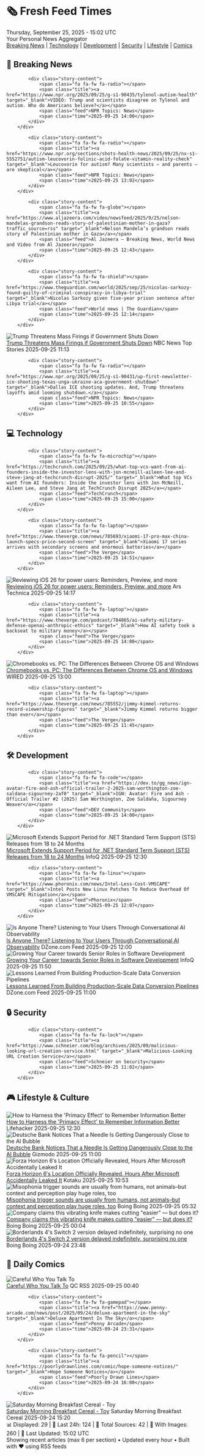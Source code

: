 <!-- Processing 54 RSS feeds at 2025-09-25 15:01:58 UTC -->
<!-- Processing: XKCD -->
<!-- Processing: Penny Arcade -->
<!-- Processing: Garfield -->
<!-- Processing: Questionable Content -->
<!-- Processing: Girl Genius -->
<!-- Processing: Dinosaur Comics -->
<!-- Processing: CNN Top Stories -->
<!-- Processing: NPR News -->
<!-- Processing: NBC News Breaking -->
<!-- Processing: Guardian World News -->
<!-- Processing: Sky News World -->
<!-- Processing: TechCrunch -->
<!-- Processing: The Verge -->
<!-- Processing: Ars Technica -->
<!-- Processing: O'Reilly Radar -->
<!-- Processing: Lobsters Python -->
<!-- Processing: StackOverflow Blog -->
<!-- Processing: It's FOSS -->
<!-- Error processing https://itsfoss.com/rss/: The read operation timed out -->
<!-- Processing: DistroWatch -->
<!-- Processing: Linux.com -->
<!-- Processing: Ubuntu Blog -->
<!-- Processing: GitHub Blog -->
<!-- Processing: Martin Fowler -->
<!-- Processing: Coding Horror -->
<!-- Processing: Krebs on Security -->
<!-- Generated 5 new posts out of 25 feeds processed -->
<div class="newspaper-header">
    <h1 class="newspaper-title">🗞️ Fresh Feed Times</h1>
    <div class="newspaper-date">Thursday, September 25, 2025 - 15:02 UTC</div>
    <div class="newspaper-subtitle">Your Personal News Aggregator</div>
</div>

<div class="newspaper-nav">
    <a href="#breaking">Breaking News</a> |
    <a href="#tech">Technology</a> |
    <a href="#dev">Development</a> |
    <a href="#security">Security</a> |
    <a href="#lifestyle">Lifestyle</a> |
    <a href="#webcomics">Comics</a>
</div>

<div class="news-section breaking-news" id="breaking">
<h2 class="section-header">🚨 Breaking News</h2>
<div class="stories-container">
<div class="story">
            
            <div class="story-content">
                <span class="fa fa-fw fa-radio"></span>
                <span class="title"><a href="https://www.npr.org/2025/09/25/g-s1-90435/tylenol-autism-health" target="_blank">VIDEO: Trump and scientists disagree on Tylenol and autism. Who do Americans believe?</a></span>
                <span class="feed">NPR Topics: News</span>
                <span class="time">2025-09-25 14:00</span>
            </div>
        </div>
<div class="story">
            
            <div class="story-content">
                <span class="fa fa-fw fa-radio"></span>
                <span class="title"><a href="https://www.npr.org/sections/shots-health-news/2025/09/25/nx-s1-5552751/autism-leucovorin-folinic-acid-folate-vitamin-reality-check" target="_blank">Leucovorin for autism? Many scientists — and parents — are skeptical</a></span>
                <span class="feed">NPR Topics: News</span>
                <span class="time">2025-09-25 13:02</span>
            </div>
        </div>
<div class="story">
            
            <div class="story-content">
                <span class="fa fa-fw fa-globe"></span>
                <span class="title"><a href="https://www.aljazeera.com/video/newsfeed/2025/9/25/nelson-mandelas-grandson-reads-story-of-palestinian-mother-in-gaza?traffic_source=rss" target="_blank">Nelson Mandela’s grandson reads story of Palestinian mother in Gaza</a></span>
                <span class="feed">Al Jazeera – Breaking News, World News and Video from Al Jazeera</span>
                <span class="time">2025-09-25 12:43</span>
            </div>
        </div>
<div class="story">
            
            <div class="story-content">
                <span class="fa fa-fw fa-shield"></span>
                <span class="title"><a href="https://www.theguardian.com/world/2025/sep/25/nicolas-sarkozy-found-guilty-of-criminal-conspiracy-in-libya-trial" target="_blank">Nicolas Sarkozy given five-year prison sentence after Libya trial</a></span>
                <span class="feed">World news | The Guardian</span>
                <span class="time">2025-09-25 12:14</span>
            </div>
        </div>
<div class="story">
            <img src="https://media-cldnry.s-nbcnews.com/image/upload/t_fit_1500w/mpx/2704722219/2025_09/1758798795589_tdy_news_7a_nobles_gov_shutdown_250925_1920x1080-spzpn0.jpg" alt="Trump Threatens Mass Firings if Government Shuts Down" class="story-image" loading="lazy" onerror="this.style.display='none'">
            <div class="story-content">
                <span class="fa fa-fw fa-broadcast-tower"></span>
                <span class="title"><a href="https://www.today.com/video/trump-threatens-mass-firings-if-government-shuts-down-248313413711" target="_blank">Trump Threatens Mass Firings if Government Shuts Down</a></span>
                <span class="feed">NBC News Top Stories</span>
                <span class="time">2025-09-25 11:13</span>
            </div>
        </div>
<div class="story">
            
            <div class="story-content">
                <span class="fa fa-fw fa-radio"></span>
                <span class="title"><a href="https://www.npr.org/2025/09/25/g-s1-90431/up-first-newsletter-ice-shooting-texas-unga-ukraine-aca-government-shutdown" target="_blank">Dallas ICE shooting updates. And, Trump threatens layoffs amid looming shutdown.</a></span>
                <span class="feed">NPR Topics: News</span>
                <span class="time">2025-09-25 10:55</span>
            </div>
        </div>
</div>
</div>
<div class="news-section tech-news" id="tech">
<h2 class="section-header">💻 Technology</h2>
<div class="stories-container">
<div class="story">
            
            <div class="story-content">
                <span class="fa fa-fw fa-microchip"></span>
                <span class="title"><a href="https://techcrunch.com/2025/09/25/what-top-vcs-want-from-ai-founders-inside-the-investor-lens-with-jon-mcneill-aileen-lee-and-steve-jang-at-techcrunch-disrupt-2025/" target="_blank">What top VCs want from AI founders: Inside the investor lens with Jon McNeill, Aileen Lee, and Steve Jang at TechCrunch Disrupt 2025</a></span>
                <span class="feed">TechCrunch</span>
                <span class="time">2025-09-25 15:00</span>
            </div>
        </div>
<div class="story">
            
            <div class="story-content">
                <span class="fa fa-fw fa-laptop"></span>
                <span class="title"><a href="https://www.theverge.com/news/785693/xiaomi-17-pro-max-china-launch-specs-price-second-screen" target="_blank">Xiaomi 17 series arrives with secondary screens and enormous batteries</a></span>
                <span class="feed">The Verge</span>
                <span class="time">2025-09-25 14:51</span>
            </div>
        </div>
<div class="story">
            <img src="https://cdn.arstechnica.net/wp-content/uploads/2025/09/GettyImages-2219431127-500x500.jpg" alt="Reviewing iOS 26 for power users: Reminders, Preview, and more" class="story-image" loading="lazy" onerror="this.style.display='none'">
            <div class="story-content">
                <span class="fa fa-fw fa-cog"></span>
                <span class="title"><a href="https://arstechnica.com/gadgets/2025/09/reviewing-ios-26-for-power-users-reminders-preview-and-more/" target="_blank">Reviewing iOS 26 for power users: Reminders, Preview, and more</a></span>
                <span class="feed">Ars Technica</span>
                <span class="time">2025-09-25 14:17</span>
            </div>
        </div>
<div class="story">
            
            <div class="story-content">
                <span class="fa fa-fw fa-laptop"></span>
                <span class="title"><a href="https://www.theverge.com/podcast/784865/ai-safety-military-defense-openai-anthropic-ethics" target="_blank">How AI safety took a backseat to military money</a></span>
                <span class="feed">The Verge</span>
                <span class="time">2025-09-25 14:00</span>
            </div>
        </div>
<div class="story">
            <img src="https://media.wired.com/photos/68d4d39bf831ba27b0048ddd/master/pass/Should%20You%20Buy%20a%20Chromebook%20or%20a%20Windows%20Laptop_.png" alt="Chromebooks vs. PC: The Differences Between Chrome OS and Windows" class="story-image" loading="lazy" onerror="this.style.display='none'">
            <div class="story-content">
                <span class="fa fa-fw fa-bolt"></span>
                <span class="title"><a href="https://www.wired.com/story/chromebooks-vs-windows-laptops/" target="_blank">Chromebooks vs. PC: The Differences Between Chrome OS and Windows</a></span>
                <span class="feed">WIRED</span>
                <span class="time">2025-09-25 13:00</span>
            </div>
        </div>
<div class="story">
            
            <div class="story-content">
                <span class="fa fa-fw fa-laptop"></span>
                <span class="title"><a href="https://www.theverge.com/news/785552/jimmy-kimmel-returns-record-viewership-figures" target="_blank">Jimmy Kimmel returns bigger than ever</a></span>
                <span class="feed">The Verge</span>
                <span class="time">2025-09-25 11:45</span>
            </div>
        </div>
</div>
</div>
<div class="news-section dev-news" id="dev">
<h2 class="section-header">🛠️ Development</h2>
<div class="stories-container">
<div class="story">
            
            <div class="story-content">
                <span class="fa fa-fw fa-code"></span>
                <span class="title"><a href="https://dev.to/gg_news/ign-avatar-fire-and-ash-official-trailer-2-2025-sam-worthington-zoe-saldana-sigourney-2af0" target="_blank">IGN: Avatar: Fire and Ash - Official Trailer #2 (2025) Sam Worthington, Zoe Saldaña, Sigourney Weaver</a></span>
                <span class="feed">DEV Community</span>
                <span class="time">2025-09-25 14:00</span>
            </div>
        </div>
<div class="story">
            <img src="https://res.infoq.com/news/2025/09/microsoft-extends-dotnet-sts/en/headerimage/twitter_card+%281%29-1758799890622.jpg" alt="Microsoft Extends Support Period for .NET Standard Term Support (STS)  Releases from 18 to 24 Months" class="story-image" loading="lazy" onerror="this.style.display='none'">
            <div class="story-content">
                <span class="fa fa-fw fa-info-circle"></span>
                <span class="title"><a href="https://www.infoq.com/news/2025/09/microsoft-extends-dotnet-sts/?utm_campaign=infoq_content&utm_source=infoq&utm_medium=feed&utm_term=global" target="_blank">Microsoft Extends Support Period for .NET Standard Term Support (STS)  Releases from 18 to 24 Months</a></span>
                <span class="feed">InfoQ</span>
                <span class="time">2025-09-25 12:30</span>
            </div>
        </div>
<div class="story">
            
            <div class="story-content">
                <span class="fa fa-fw fa-linux"></span>
                <span class="title"><a href="https://www.phoronix.com/news/Intel-Less-Cost-VMSCAPE" target="_blank">Intel Posts New Linux Patches To Reduce Overhead Of VMSCAPE Mitigation</a></span>
                <span class="feed">Phoronix</span>
                <span class="time">2025-09-25 12:07</span>
            </div>
        </div>
<div class="story">
            <img src="https://dz2cdn1.dzone.com/thumbnail?fid=18642789&w=600" alt="Is Anyone There? Listening to Your Users Through Conversational AI Observability" class="story-image" loading="lazy" onerror="this.style.display='none'">
            <div class="story-content">
                <span class="fa fa-fw fa-newspaper"></span>
                <span class="title"><a href="https://dzone.com/articles/conversational-ai-observability-user-feedback" target="_blank">Is Anyone There? Listening to Your Users Through Conversational AI Observability</a></span>
                <span class="feed">DZone.com Feed</span>
                <span class="time">2025-09-25 12:00</span>
            </div>
        </div>
<div class="story">
            <img src="https://res.infoq.com/news/2025/09/senior-role-software-development/en/headerimage/generatedHeaderImage-1758539599017.jpg" alt="Growing Your Career towards Senior Roles in Software Development" class="story-image" loading="lazy" onerror="this.style.display='none'">
            <div class="story-content">
                <span class="fa fa-fw fa-info-circle"></span>
                <span class="title"><a href="https://www.infoq.com/news/2025/09/senior-role-software-development/?utm_campaign=infoq_content&utm_source=infoq&utm_medium=feed&utm_term=global" target="_blank">Growing Your Career towards Senior Roles in Software Development</a></span>
                <span class="feed">InfoQ</span>
                <span class="time">2025-09-25 11:50</span>
            </div>
        </div>
<div class="story">
            <img src="https://dz2cdn1.dzone.com/thumbnail?fid=18642765&w=600" alt="Lessons Learned From Building Production-Scale Data Conversion Pipelines" class="story-image" loading="lazy" onerror="this.style.display='none'">
            <div class="story-content">
                <span class="fa fa-fw fa-newspaper"></span>
                <span class="title"><a href="https://dzone.com/articles/production-scale-data-conversion-pipelines" target="_blank">Lessons Learned From Building Production-Scale Data Conversion Pipelines</a></span>
                <span class="feed">DZone.com Feed</span>
                <span class="time">2025-09-25 11:00</span>
            </div>
        </div>
</div>
</div>
<div class="news-section security-news" id="security">
<h2 class="section-header">🔒 Security</h2>
<div class="stories-container">
<div class="story">
            
            <div class="story-content">
                <span class="fa fa-fw fa-lock"></span>
                <span class="title"><a href="https://www.schneier.com/blog/archives/2025/09/malicious-looking-url-creation-service.html" target="_blank">Malicious-Looking URL Creation Service</a></span>
                <span class="feed">Schneier on Security</span>
                <span class="time">2025-09-25 11:02</span>
            </div>
        </div>
</div>
</div>
<div class="news-section lifestyle-news" id="lifestyle">
<h2 class="section-header">🎮 Lifestyle & Culture</h2>
<div class="stories-container">
<div class="story">
            <img src="https://lifehacker.com/imagery/articles/01HF2GFGFAR94B5GZJ005YP57Z/hero-image.jpg" alt="How to Harness the &#x27;Primacy Effect&#x27; to Remember Information Better" class="story-image" loading="lazy" onerror="this.style.display='none'">
            <div class="story-content">
                <span class="fa fa-fw fa-life-ring"></span>
                <span class="title"><a href="https://lifehacker.com/how-the-primacy-effect-can-help-you-remember-informat-1850432109?utm_medium=RSS" target="_blank">How to Harness the &#x27;Primacy Effect&#x27; to Remember Information Better</a></span>
                <span class="feed">Lifehacker</span>
                <span class="time">2025-09-25 12:30</span>
            </div>
        </div>
<div class="story">
            <img src="https://gizmodo.com/app/uploads/2023/01/1dc6923c384afd18fda43a99e153a907-1024x576.jpg" alt="Deutsche Bank Notices That a Needle Is Getting Dangerously Close to the AI Bubble" class="story-image" loading="lazy" onerror="this.style.display='none'">
            <div class="story-content">
                <span class="fa fa-fw fa-computer"></span>
                <span class="title"><a href="https://gizmodo.com/deutsche-bank-notices-that-a-needle-is-getting-dangerously-close-to-the-ai-bubble-2000663370" target="_blank">Deutsche Bank Notices That a Needle Is Getting Dangerously Close to the AI Bubble</a></span>
                <span class="feed">Gizmodo</span>
                <span class="time">2025-09-25 11:00</span>
            </div>
        </div>
<div class="story">
            <img src="https://kotaku.com/app/uploads/2025/09/fh6.jpg" alt="Forza Horizon 6′s Location Officially Revealed, Hours After Microsoft Accidentally Leaked It" class="story-image" loading="lazy" onerror="this.style.display='none'">
            <div class="story-content">
                <span class="fa fa-fw fa-gamepad"></span>
                <span class="title"><a href="https://kotaku.com/forza-horizon-6-location-microsoft-tokyo-game-show-2000628658" target="_blank">Forza Horizon 6′s Location Officially Revealed, Hours After Microsoft Accidentally Leaked It</a></span>
                <span class="feed">Kotaku</span>
                <span class="time">2025-09-25 10:53</span>
            </div>
        </div>
<div class="story">
            <img src="https://i0.wp.com/boingboing.net/wp-content/uploads/2023/01/shutterstock_1916128447-scaled.jpg?fit=2560%2C1656&amp;quality=60&amp;ssl=1" alt="Misophonia trigger sounds are usually from humans, not animals–but context and perception play huge roles, too" class="story-image" loading="lazy" onerror="this.style.display='none'">
            <div class="story-content">
                <span class="fa fa-fw fa-arrow-right"></span>
                <span class="title"><a href="https://boingboing.net/2025/09/24/misophonia-trigger-sounds-are-usually-from-humans-not-animals-but-context-and-perception-play-huge-roles-too.html" target="_blank">Misophonia trigger sounds are usually from humans, not animals–but context and perception play huge roles, too</a></span>
                <span class="feed">Boing Boing</span>
                <span class="time">2025-09-25 05:32</span>
            </div>
        </div>
<div class="story">
            <img src="https://i0.wp.com/boingboing.net/wp-content/uploads/2025/09/C-200_Angled_on_White.jpeg?fit=1200%2C800&amp;quality=60&amp;ssl=1" alt="Company claims this vibrating knife makes cutting &quot;easier&quot; — but does it?" class="story-image" loading="lazy" onerror="this.style.display='none'">
            <div class="story-content">
                <span class="fa fa-fw fa-arrow-right"></span>
                <span class="title"><a href="https://boingboing.net/2025/09/24/company-claims-this-vibrating-knife-makes-cutting-easier-but-does-it.html" target="_blank">Company claims this vibrating knife makes cutting &quot;easier&quot; — but does it?</a></span>
                <span class="feed">Boing Boing</span>
                <span class="time">2025-09-25 00:04</span>
            </div>
        </div>
<div class="story">
            <img src="https://i0.wp.com/boingboing.net/wp-content/uploads/2025/09/Borderlands-4-review_jpg_75.jpg?fit=1200%2C720&amp;quality=60&amp;ssl=1" alt="Borderlands 4&#x27;s Switch 2 version delayed indefinitely, surprising no one" class="story-image" loading="lazy" onerror="this.style.display='none'">
            <div class="story-content">
                <span class="fa fa-fw fa-arrow-right"></span>
                <span class="title"><a href="https://boingboing.net/2025/09/24/borderlands-4s-switch-2-version-delayed-indefinitely-surprising-no-one.html" target="_blank">Borderlands 4&#x27;s Switch 2 version delayed indefinitely, surprising no one</a></span>
                <span class="feed">Boing Boing</span>
                <span class="time">2025-09-24 23:48</span>
            </div>
        </div>
</div>
</div>
<div class="news-section webcomics-section" id="webcomics">
<h2 class="section-header">🎨 Daily Comics</h2>
<div class="stories-container">
<div class="story">
            <img src="http://www.questionablecontent.net/comics/5665.png" alt="Careful Who You Talk To" class="story-image" loading="lazy" onerror="this.style.display='none'">
            <div class="story-content">
                <span class="fa fa-fw fa-music"></span>
                <span class="title"><a href="http://questionablecontent.net/view.php?comic=5665" target="_blank">Careful Who You Talk To</a></span>
                <span class="feed">QC RSS</span>
                <span class="time">2025-09-25 00:40</span>
            </div>
        </div>
<div class="story">
            
            <div class="story-content">
                <span class="fa fa-fw fa-gamepad"></span>
                <span class="title"><a href="https://www.penny-arcade.com/news/post/2025/09/24/deluxe-apartment-in-the-sky" target="_blank">Deluxe Apartment In The Sky</a></span>
                <span class="feed">Penny Arcade</span>
                <span class="time">2025-09-24 23:31</span>
            </div>
        </div>
<div class="story">
            
            <div class="story-content">
                <span class="fa fa-fw fa-pencil"></span>
                <span class="title"><a href="https://poorlydrawnlines.com/comic/hope-someone-notices/" target="_blank">Hope Someone Notices</a></span>
                <span class="feed">Poorly Drawn Lines</span>
                <span class="time">2025-09-24 16:00</span>
            </div>
        </div>
<div class="story">
            <img src="https://www.smbc-comics.com/comics/1758677591-20250924.png" alt="Saturday Morning Breakfast Cereal - Toy" class="story-image" loading="lazy" onerror="this.style.display='none'">
            <div class="story-content">
                <span class="fa fa-fw fa-smile"></span>
                <span class="title"><a href="https://www.smbc-comics.com/comic/toy" target="_blank">Saturday Morning Breakfast Cereal - Toy</a></span>
                <span class="feed">Saturday Morning Breakfast Cereal</span>
                <span class="time">2025-09-24 15:20</span>
            </div>
        </div>
</div>
</div>

<div class="newspaper-footer">
    <div class="stats">
        📊 Displayed: 29 | 📅 Last 24h: 124 | 📡 Total Sources: 42 | 📸 With Images: 260 |
        🔄 Last Updated: 15:02 UTC
    </div>
    <div class="footer-note">
        Showing recent articles (max 6 per section) • Updated every hour • Built with ❤️ using RSS feeds
    </div>
</div>
